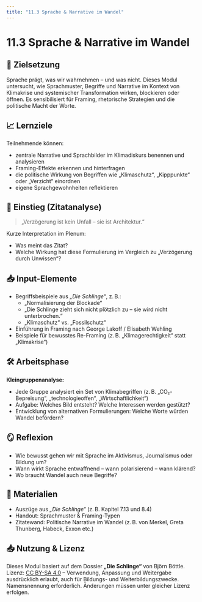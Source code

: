 ```yaml
---
title: "11.3 Sprache & Narrative im Wandel"
---
```


# 11.3 Sprache & Narrative im Wandel

## 🎯 Zielsetzung

Sprache prägt, was wir wahrnehmen – und was nicht. Dieses Modul untersucht, wie Sprachmuster, Begriffe und Narrative im Kontext von Klimakrise und systemischer Transformation wirken, blockieren oder öffnen. Es sensibilisiert für Framing, rhetorische Strategien und die politische Macht der Worte.

## 📈 Lernziele

Teilnehmende können:

- zentrale Narrative und Sprachbilder im Klimadiskurs benennen und analysieren
- Framing-Effekte erkennen und hinterfragen
- die politische Wirkung von Begriffen wie „Klimaschutz“, „Kipppunkte“ oder „Verzicht“ einordnen
- eigene Sprachgewohnheiten reflektieren

## 📝 Einstieg (Zitatanalyse)

> „Verzögerung ist kein Unfall – sie ist Architektur.“

Kurze Interpretation im Plenum:

- Was meint das Zitat?
- Welche Wirkung hat diese Formulierung im Vergleich zu „Verzögerung durch Unwissen“?

## 📥 Input-Elemente

- Begriffsbeispiele aus _„Die Schlinge“_, z. B.:
  - „Normalisierung der Blockade“
  - „Die Schlinge zieht sich nicht plötzlich zu – sie wird nicht unterbrochen.“
  - „Klimaschutz“ vs. „Fossilschutz“
- Einführung in Framing nach George Lakoff / Elisabeth Wehling
- Beispiele für bewusstes Re-Framing (z. B. „Klimagerechtigkeit“ statt „Klimakrise“)

## 🛠 Arbeitsphase

**Kleingruppenanalyse:**

- Jede Gruppe analysiert ein Set von Klimabegriffen (z. B. „CO₂-Bepreisung“, „technologieoffen“, „Wirtschaftlichkeit“)
- Aufgabe: Welches Bild entsteht? Welche Interessen werden gestützt?
- Entwicklung von alternativen Formulierungen: Welche Worte würden Wandel befördern?

## 🪞 Reflexion

- Wie bewusst gehen wir mit Sprache im Aktivismus, Journalismus oder Bildung um?
- Wann wirkt Sprache entwaffnend – wann polarisierend – wann klärend?
- Wo braucht Wandel auch neue Begriffe?

## 📂 Materialien

- Auszüge aus _„Die Schlinge“_ (z. B. Kapitel 7.13 und 8.4)
- Handout: Sprachmuster & Framing-Typen
- Zitatewand: Politische Narrative im Wandel (z. B. von Merkel, Greta Thunberg, Habeck, Exxon etc.)

## 📥 Nutzung & Lizenz

Dieses Modul basiert auf dem Dossier **„Die Schlinge“** von Björn Böttle.\
Lizenz: [CC BY-SA 4.0](https://creativecommons.org/licenses/by-sa/4.0/) – Verwendung, Anpassung und Weitergabe ausdrücklich erlaubt, auch für Bildungs- und Weiterbildungszwecke.\
Namensnennung erforderlich. Änderungen müssen unter gleicher Lizenz erfolgen.

<Footer />
